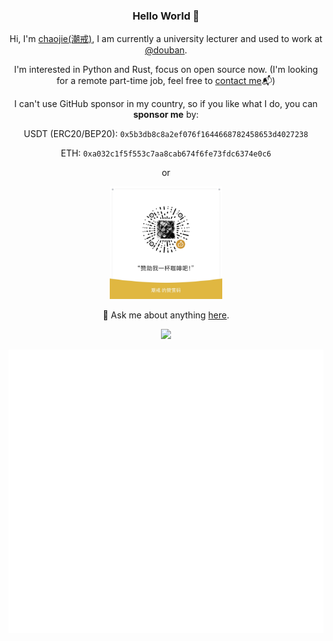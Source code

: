 <div align='center'>
<h3>Hello World 👋 </h3>

Hi, I'm [chaojie(潮戒)](https://chaojie.fun/), I am currently a university lecturer and used to work at [@douban](https://www.douban.com).

I'm interested in Python and Rust, focus on open source now. (I'm looking for a remote part-time job, feel free to [contact me](mailto:hi@chaojie.fun)📬)

I can't use GitHub sponsor in my country, so if you like what I do, you can **sponsor me** by: 

USDT (ERC20/BEP20): `0x5b3db8c8a2ef076f1644668782458653d4027238`

ETH: `0xa032c1f5f553c7aa8cab674f6fe73fdc6374e0c6`

or

<img src="assets/wechat.JPG" width="180em" />

💬 Ask me about anything [here](https://github.com/ischaojie/ischaojie/discussions).

  ![](https://visitor-badge.laobi.icu/badge?page_id=ischaojie.ischaojie)

  <img src='/github-metrics.svg' />

</div>
